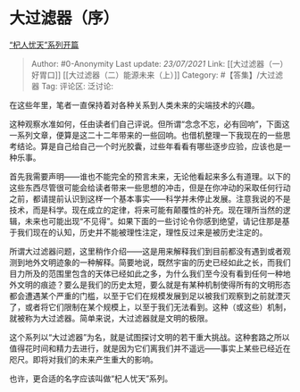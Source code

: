 # 大过滤器（序）
[“杞人忧天”系列开篇](https://zhuanlan.zhihu.com/p/70432710)

> Author: #0-Anonymity
> Last update: *23/07/2021*
> Link: [[大过滤器（一）好胃口]] [[大过滤器（二）能源未来（上）]]
> Category: #【答集】/大过滤器
> Tag:
> 评论区:
> 泛讨论:

在这些年里，笔者一直保持着对各种关系到人类未来的尖端技术的兴趣。

这种观察水准如何，任由读者们自己评说。但所谓“念念不忘，必有回响”，下面这一系列文章，便算是这二十二年带来的一些回响。也借机整理一下我现在的一些思考结论。算是自己给自己一个时光胶囊，过些年看看有哪些逐步应验，应该也是一种乐事。

首先我需要声明——谁也不能完全的预言未来，无论他看起来多么有道理。以下的这些东西尽管很可能会给读者带来一些思想的冲击，但是在你冲动的采取任何行动之前，都请提前认识到这样一个基本事实——科学并未停止发展。注意我说的不是技术，而是科学。现在成立的定律，将来可能有颠覆性的补充。现在理所当然的逻辑，未来也可能出现“不见得”。如果下面的一些讨论令你感到绝望，请记住那是基于我们现在的认知，历史并不能被理性注定，理性反过来是被历史注定的。

所谓大过滤器问题，这里稍作介绍——这是用来解释我们到目前都没有遇到或者观测到地外文明迹象的一种解释。简要地说，既然宇宙的历史已经如此之长，而我们目力所及的范围里包含的天体已经如此之多，为什么我们至今没有看到任何一种地外文明的痕迹？要么是我们的历史太短，要么就是有某种机制使得所有的文明形态都会遭遇某个严重的门槛，以至于它们在规模发展到足以被我们观察到之前就湮灭了，或者将它们限制在某个规模上，以至于我们无法看到。这种（或这些）机制，就被称为大过滤器。简单来说，大过滤器就是文明的极限。

这个系列以“大过滤器”为名，就是试图探讨文明的若干重大挑战。这种套路之所以值得花时间和精力去进行，就是因为它们离我们并不遥远——事实上某些已经近在咫尺。即将对我们的未来产生重大的影响。

也许，更合适的名字应该叫做“杞人忧天”系列。
